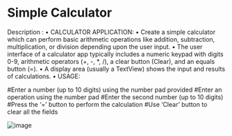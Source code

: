 # Simple Calculator

Description : • CALCULATOR APPLICATION: • Create a simple calculator which can perform basic arithmetic operations like addition, subtraction, multiplication, or division depending upon the user input. • The user interface of a calculator app typically includes a numeric keypad with digits 0-9, arithmetic operators (+, -, *, /), a clear button (Clear), and an equals button (=). • A display area (usually a TextView) shows the input and results of calculations. • USAGE:

#Enter a number (up to 10 digits) using the number pad provided
#Enter an operation using the number pad
#Enter the second number (up to 10 digits)
#Press the ‘=’ button to perform the calculation
#Use ‘Clear’ button to clear all the fields


![image](https://github.com/vikaslohar21/Calculator/assets/98016883/49b0810c-9a4e-4a4e-9e8e-7b1e6874c4c1)
